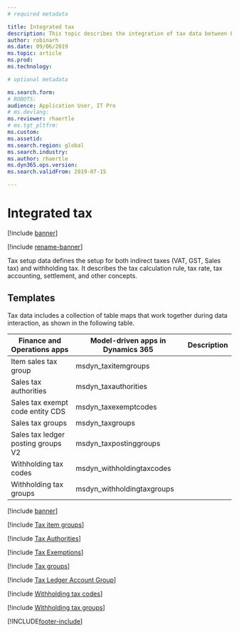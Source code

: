 ```yaml
---
# required metadata

title: Integrated tax
description: This topic describes the integration of tax data between Finance and Operations and Dataverse.
author: robinarh
ms.date: 09/06/2019
ms.topic: article
ms.prod: 
ms.technology: 

# optional metadata

ms.search.form: 
# ROBOTS: 
audience: Application User, IT Pro
# ms.devlang: 
ms.reviewer: rhaertle
# ms.tgt_pltfrm: 
ms.custom: 
ms.assetid: 
ms.search.region: global
ms.search.industry: 
ms.author: rhaertle
ms.dyn365.ops.version: 
ms.search.validFrom: 2019-07-15

---
```


# Integrated tax

[!include [banner](../../includes/banner.md)]

[!include [rename-banner](~/includes/cc-data-platform-banner.md)]



Tax setup data defines the setup for both indirect taxes (VAT, GST, Sales tax) and withholding tax. It describes the tax calculation rule, tax rate, tax accounting, settlement, and other concepts.

## Templates

Tax data includes a collection of table maps that work together during data interaction, as shown in the following table.

Finance and Operations apps | Model-driven apps in Dynamics 365 | Description |
-------------------------|---------------------------------|----|
Item sales tax group | msdyn_taxitemgroups |
Sales tax authorities | msdyn_taxauthorities |
Sales tax exempt code entity CDS | msdyn_taxexemptcodes |
Sales tax groups | msdyn_taxgroups |
Sales tax ledger posting groups V2 | msdyn_taxpostinggroups |
Withholding tax codes | msdyn_withholdingtaxcodes |
Withholding tax groups | msdyn_withholdingtaxgroups | 


[!include [banner](includes/dual-write-symbols.md)]

[!include [Tax item groups](includes/TaxItemGroupHeadings-msdyn-taxitemgroups.md)]

[!include [Tax Authorities](includes/SalesTaxAuthorities-msdyn-taxauthorities.md)]

[!include [Tax Exemptions](includes/CdsTaxExemptCodes-msdyn-taxexemptcodes.md)]

[!include [Tax groups](includes/TaxGroupEntity-msdyn-taxgroups.md)]

[!include [Tax Ledger Account Group](includes/TaxPostingGroupsV2--msdyn-taxpostinggroups.md)]

[!include [Withholding tax codes](includes/WithholdingCode-msdyn-withholdingtaxcodes.md)]

[!include [Withholding tax groups](includes/WithholdingGroups-msdyn-withholdingtaxgroups.md)]



[!INCLUDE[footer-include](../../../../includes/footer-banner.md)]
